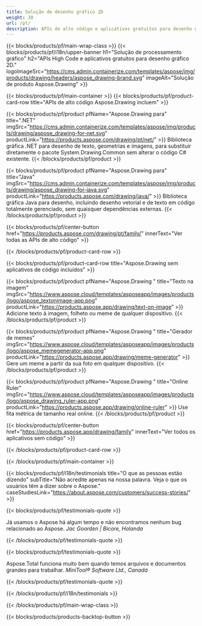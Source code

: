 ```yaml
---
title: Solução de desenho gráfico 2D 
weight: 30
url: /pt/
description: APIs de alto código e aplicativos gratuitos para desenho gráfico 2D. Capacidade de desenhar texto, linhas, curvas e figuras, bem como converter imagens em diferentes formatos.
---
```


{{< blocks/products/pf/main-wrap-class >}}
{{< blocks/products/pf/i18n/upper-banner h1="Solução de processamento gráfico" h2="APIs High Code e aplicativos gratuitos para desenho gráfico 2D." logoImageSrc="https://cms.admin.containerize.com/templates/aspose/img/products/drawing/headers/aspose_drawing-brand.svg" imageAlt="Solução de produto Aspose.Drawing" >}}

{{< blocks/products/pf/main-container >}}
{{< blocks/products/pf/product-card-row title="APIs de alto código Aspose.Drawing incluem" >}}

{{< blocks/products/pf/product pfName="Aspose.Drawing para" title=".NET" imgSrc="https://cms.admin.containerize.com/templates/aspose/img/products/drawing/aspose_drawing-for-net.svg" productLink="https://products.aspose.com/drawing/pt/net/" >}}
Biblioteca gráfica .NET para desenho de texto, geometrias e imagens, para substituir diretamente o pacote System.Drawing.Common sem alterar o código C# existente.
{{< /blocks/products/pf/product >}}

{{< blocks/products/pf/product pfName="Aspose.Drawing para" title="Java" imgSrc="https://cms.admin.containerize.com/templates/aspose/img/products/drawing/aspose_drawing-for-java.svg" productLink="https://products.aspose.com/drawing/java/" >}}
Biblioteca gráfica Java para desenho, incluindo desenho vetorial e de texto em código totalmente gerenciado, sem quaisquer dependências externas.
{{< /blocks/products/pf/product >}}

{{< blocks/products/pf/center-button href="https://products.aspose.com/drawing/pt/family/" innerText="Ver todas as APIs de alto código" >}}

{{< /blocks/products/pf/product-card-row >}}

{{< blocks/products/pf/product-card-row title="Aspose.Drawing sem aplicativos de código incluídos" >}}

{{< blocks/products/pf/product pfName="Aspose.Drawing " title="Texto na imagem" imgSrc="https://www.aspose.cloud/templates/asposeapp/images/products/logo/aspose_textonimage-app.png" productLink="https://products.aspose.app/drawing/text-on-image" >}}
Adicione texto à imagem, folheto ou meme de qualquer dispositivo.
{{< /blocks/products/pf/product >}}

{{< blocks/products/pf/product pfName="Aspose.Drawing " title="Gerador de memes" imgSrc="https://www.aspose.cloud/templates/asposeapp/images/products/logo/aspose_memegenerator-app.png" productLink="https://products.aspose.app/drawing/meme-generator" >}}
Gere um meme a partir da sua foto em qualquer dispositivo.
{{< /blocks/products/pf/product >}}

{{< blocks/products/pf/product pfName="Aspose.Drawing " title="Online Ruler" imgSrc="https://www.aspose.cloud/templates/asposeapp/images/products/logo/aspose_drawing_ruler-app.png" productLink="https://products.aspose.app/drawing/online-ruler" >}}
Use fita métrica de tamanho real online.
{{< /blocks/products/pf/product >}}

{{< blocks/products/pf/center-button href="https://products.aspose.app/drawing/family" innerText="Ver todos os aplicativos sem código" >}}

{{< /blocks/products/pf/product-card-row >}}

{{< /blocks/products/pf/main-container >}}

{{< blocks/products/pf/i18n/testimonials title="O que as pessoas estão dizendo" subTitle="Não acredite apenas na nossa palavra. Veja o que os usuários têm a dizer sobre o Aspose." caseStudiesLink="https://about.aspose.com/customers/success-stories/" >}}

{{< blocks/products/pf/testimonials-quote >}}
<p class="first">
 Já usamos o Aspose há algum tempo e não encontramos nenhum bug relacionado ao Aspose.
 <em>
  Jac Goorden | Bicore, Holanda
 </em>
</p>

{{< /blocks/products/pf/testimonials-quote >}}

{{< blocks/products/pf/testimonials-quote >}}
<p class="second">
 Aspose.Total funciona muito bem quando temos arquivos e documentos grandes para trabalhar.
 <em>
  MiniTool® Software Ltd., Canadá
 </em>
</p>

{{< /blocks/products/pf/testimonials-quote >}}

{{< /blocks/products/pf/i18n/testimonials >}}

{{< /blocks/products/pf/main-wrap-class >}}

{{< blocks/products/products-backtop-button >}}
